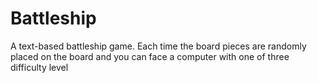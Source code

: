 # Battleship

A text-based battleship game. Each time the board pieces are randomly placed on the board and you can face a computer with one of three difficulty level
